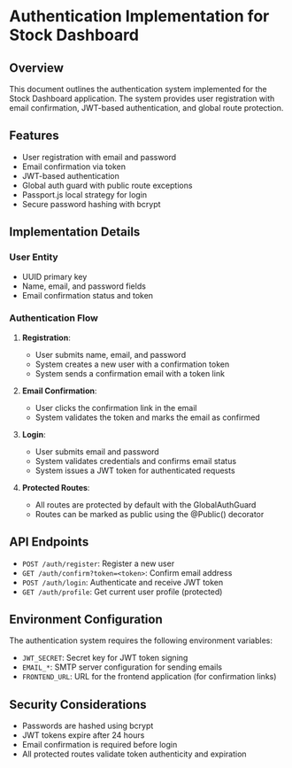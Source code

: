 # Authentication Implementation for Stock Dashboard

## Overview

This document outlines the authentication system implemented for the Stock Dashboard application. The system provides user registration with email confirmation, JWT-based authentication, and global route protection.

## Features

- User registration with email and password
- Email confirmation via token
- JWT-based authentication
- Global auth guard with public route exceptions
- Passport.js local strategy for login
- Secure password hashing with bcrypt

## Implementation Details

### User Entity

- UUID primary key
- Name, email, and password fields
- Email confirmation status and token

### Authentication Flow

1. **Registration**:
   - User submits name, email, and password
   - System creates a new user with a confirmation token
   - System sends a confirmation email with a token link

2. **Email Confirmation**:
   - User clicks the confirmation link in the email
   - System validates the token and marks the email as confirmed

3. **Login**:
   - User submits email and password
   - System validates credentials and confirms email status
   - System issues a JWT token for authenticated requests

4. **Protected Routes**:
   - All routes are protected by default with the GlobalAuthGuard
   - Routes can be marked as public using the @Public() decorator

## API Endpoints

- `POST /auth/register`: Register a new user
- `GET /auth/confirm?token=<token>`: Confirm email address
- `POST /auth/login`: Authenticate and receive JWT token
- `GET /auth/profile`: Get current user profile (protected)

## Environment Configuration

The authentication system requires the following environment variables:

- `JWT_SECRET`: Secret key for JWT token signing
- `EMAIL_*`: SMTP server configuration for sending emails
- `FRONTEND_URL`: URL for the frontend application (for confirmation links)

## Security Considerations

- Passwords are hashed using bcrypt
- JWT tokens expire after 24 hours
- Email confirmation is required before login
- All protected routes validate token authenticity and expiration
